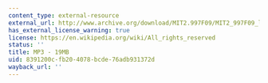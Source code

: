 ```yaml
---
content_type: external-resource
external_url: http://www.archive.org/download/MIT2.997F09/MIT2_997F09_lec03.mp3
has_external_license_warning: true
license: https://en.wikipedia.org/wiki/All_rights_reserved
status: ''
title: MP3 - 19MB
uid: 8391200c-fb20-4078-bcde-76adb931372d
wayback_url: ''
---
```

